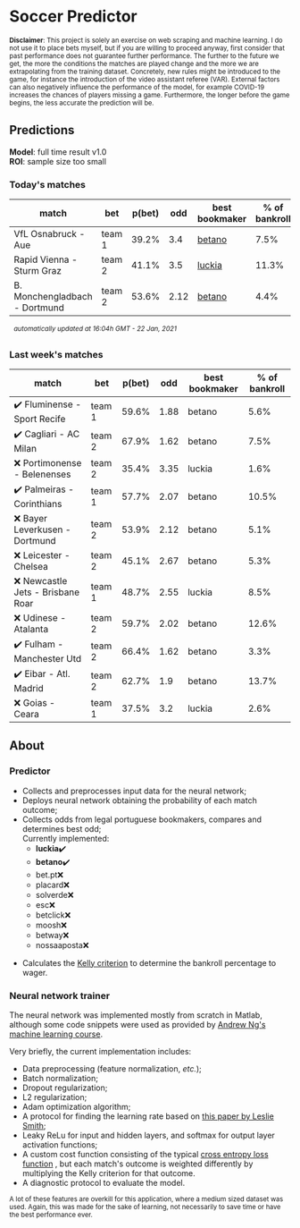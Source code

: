 # Soccer Predictor
<sub>__Disclaimer__: This project is solely an exercise on web scraping and machine learning.
I do not use it to place bets myself, but if you are willing to proceed anyway, first consider that past performance
does not guarantee further performance. The further to the future we get, the more the conditions the matches are
played change and the more we are extrapolating from the training dataset. Concretely, new rules might be
introduced to the game, for instance the introduction of the video assistant referee (VAR). External factors can also
negatively influence the performance of the model, for example COVID-19 increases the chances of players missing a game.
Furthermore, the longer before the game begins, the less accurate the prediction will be.</sub>

## Predictions
__Model__: full time result v1.0</br>
__ROI__: sample size too small 


### Today's matches
|match|bet|p(bet)|odd|best bookmaker|% of bankroll|
|---  |---|---        |---|---           |---|
|VfL Osnabruck - Aue|team 1|39.2%|3.4|[betano](https://www.betano.pt/sport/futebol/alemanha/2-bundesliga/217r/)|7.5%|
|Rapid Vienna - Sturm Graz|team 2|41.1%|3.5|[luckia](https://sports.luckia.pt/sports/futebol/%C3%A1ustria-bundesliga/)|11.3%|
|B. Monchengladbach - Dortmund|team 2|53.6%|2.12|[betano](https://www.betano.pt/sport/futebol/alemanha/bundesliga/216r/)|4.4%|


&nbsp;&nbsp;<sup>_automatically updated at 16:04h GMT - 22 Jan, 2021_</sup>

### Last week's matches
|match|bet|p(bet)|odd|best bookmaker|% of bankroll|
|---  |---|---        |---|---           |---|
|:heavy_check_mark: Fluminense - Sport Recife|team 1|59.6%|1.88|betano|5.6%|
|:heavy_check_mark: Cagliari - AC Milan|team 2|67.9%|1.62|betano|7.5%|
|:x: Portimonense - Belenenses|team 2|35.4%|3.35|luckia|1.6%|
|:heavy_check_mark: Palmeiras - Corinthians|team 1|57.7%|2.07|betano|10.5%|
|:x: Bayer Leverkusen - Dortmund|team 2|53.9%|2.12|betano|5.1%|
|:x: Leicester - Chelsea|team 2|45.1%|2.67|betano|5.3%|
|:x: Newcastle Jets - Brisbane Roar|team 1|48.7%|2.55|luckia|8.5%|
|:x: Udinese - Atalanta|team 2|59.7%|2.02|betano|12.6%|
|:heavy_check_mark: Fulham - Manchester Utd|team 2|66.4%|1.62|betano|3.3%|
|:heavy_check_mark: Eibar - Atl. Madrid|team 2|62.7%|1.9|betano|13.7%|
|:x: Goias - Ceara|team 1|37.5%|3.2|luckia|2.6%|

    
## About

### Predictor
* Collects and preprocesses input data for the neural network;
* Deploys neural network obtaining the probability of each match outcome;
* Collects odds from legal portuguese bookmakers, compares and determines best odd;</br>
Currently implemented:
    * __luckia__:heavy_check_mark:
    * __betano__:heavy_check_mark:
    * bet.pt:x:
    * placard:x:
    * solverde:x:
    * esc:x:
    * betclick:x:
    * moosh:x:
    * betway:x:
    * nossaaposta:x:

- Calculates the [Kelly criterion](https://en.wikipedia.org/wiki/Kelly_criterion) to determine the bankroll percentage 
to wager.

### Neural network trainer
The neural network was implemented mostly from scratch in Matlab, although some code snippets were used as provided by 
[Andrew Ng's machine learning course](https://www.coursera.org/learn/machine-learning).

Very briefly, the current implementation includes:
* Data preprocessing (feature normalization, _etc._);
* Batch normalization;
* Dropout regularization;
* L2 regularization;
* Adam optimization algorithm;
* A protocol for finding the learning rate based on [this paper by Leslie Smith](https://arxiv.org/abs/1708.07120);
* Leaky ReLu for input and hidden layers, and softmax for output layer activation functions;
* A custom cost function consisting of the typical 
[cross entropy loss function](https://en.wikipedia.org/wiki/Cross_entropy#Cross-entropy_loss_function_and_logistic_regression)
, but each match's outcome is weighted differently by multiplying the Kelly criterion for that outcome.
* A diagnostic protocol to evaluate the model.

<sup>A lot of these features are overkill for this application, where a medium sized dataset was used.
Again, this was made for the sake of learning, not necessarily to save time or have the best performance ever.</sup>

